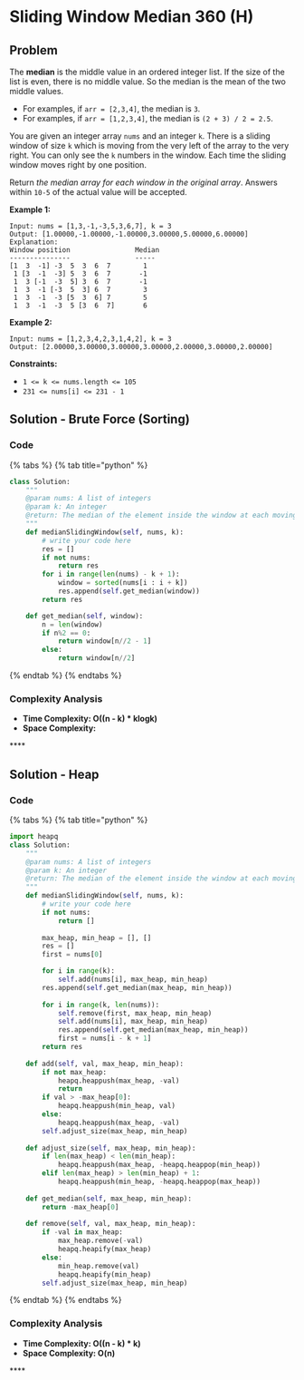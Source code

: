 # Sliding Window Median 360 \(H\)

## Problem

The **median** is the middle value in an ordered integer list. If the size of the list is even, there is no middle value. So the median is the mean of the two middle values.

* For examples, if `arr = [2,3,4]`, the median is `3`.
* For examples, if `arr = [1,2,3,4]`, the median is `(2 + 3) / 2 = 2.5`.

You are given an integer array `nums` and an integer `k`. There is a sliding window of size `k` which is moving from the very left of the array to the very right. You can only see the `k` numbers in the window. Each time the sliding window moves right by one position.

Return _the median array for each window in the original array_. Answers within `10-5` of the actual value will be accepted.

**Example 1:**

```text
Input: nums = [1,3,-1,-3,5,3,6,7], k = 3
Output: [1.00000,-1.00000,-1.00000,3.00000,5.00000,6.00000]
Explanation: 
Window position                Median
---------------                -----
[1  3  -1] -3  5  3  6  7        1
 1 [3  -1  -3] 5  3  6  7       -1
 1  3 [-1  -3  5] 3  6  7       -1
 1  3  -1 [-3  5  3] 6  7        3
 1  3  -1  -3 [5  3  6] 7        5
 1  3  -1  -3  5 [3  6  7]       6
```

**Example 2:**

```text
Input: nums = [1,2,3,4,2,3,1,4,2], k = 3
Output: [2.00000,3.00000,3.00000,3.00000,2.00000,3.00000,2.00000]
```

**Constraints:**

* `1 <= k <= nums.length <= 105`
* `231 <= nums[i] <= 231 - 1`

## Solution - Brute Force \(Sorting\)

### Code

{% tabs %}
{% tab title="python" %}
```python
class Solution:
    """
    @param nums: A list of integers
    @param k: An integer
    @return: The median of the element inside the window at each moving
    """
    def medianSlidingWindow(self, nums, k):
        # write your code here
        res = []
        if not nums:
            return res
        for i in range(len(nums) - k + 1):
            window = sorted(nums[i : i + k])
            res.append(self.get_median(window))
        return res

    def get_median(self, window):
        n = len(window)
        if n%2 == 0:
            return window[n//2 - 1]
        else:
            return window[n//2]
```
{% endtab %}
{% endtabs %}

### Complexity Analysis

* **Time Complexity: O\(\(n - k\) \* klogk\)**
* **Space Complexity:**

\*\*\*\*

## Solution - Heap

### Code

{% tabs %}
{% tab title="python" %}
```python
import heapq
class Solution:
    """
    @param nums: A list of integers
    @param k: An integer
    @return: The median of the element inside the window at each moving
    """
    def medianSlidingWindow(self, nums, k):
        # write your code here
        if not nums:
            return []
        
        max_heap, min_heap = [], []
        res = []
        first = nums[0]

        for i in range(k):
            self.add(nums[i], max_heap, min_heap)     
        res.append(self.get_median(max_heap, min_heap))
        
        for i in range(k, len(nums)):
            self.remove(first, max_heap, min_heap)
            self.add(nums[i], max_heap, min_heap)
            res.append(self.get_median(max_heap, min_heap))
            first = nums[i - k + 1]
        return res
    
    def add(self, val, max_heap, min_heap):
        if not max_heap:
            heapq.heappush(max_heap, -val)
            return 
        if val > -max_heap[0]:
            heapq.heappush(min_heap, val)
        else:
            heapq.heappush(max_heap, -val)
        self.adjust_size(max_heap, min_heap)
    
    def adjust_size(self, max_heap, min_heap):
        if len(max_heap) < len(min_heap):
            heapq.heappush(max_heap, -heapq.heappop(min_heap))
        elif len(max_heap) > len(min_heap) + 1:
            heapq.heappush(min_heap, -heapq.heappop(max_heap))
    
    def get_median(self, max_heap, min_heap):
        return -max_heap[0]
    
    def remove(self, val, max_heap, min_heap):
        if -val in max_heap:
            max_heap.remove(-val)
            heapq.heapify(max_heap)
        else:
            min_heap.remove(val)
            heapq.heapify(min_heap)  
        self.adjust_size(max_heap, min_heap)
```
{% endtab %}
{% endtabs %}

### Complexity Analysis

* **Time Complexity: O\(\(n - k\) \* k\)**
* **Space Complexity: O\(n\)**

\*\*\*\*

